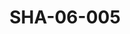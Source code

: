 ---
pid: SHA-06-005
title: SHA-06-005
language: ar
collection: شرحبيل احمد
original_label: 
rights: شرحبيل احمد
location_of_original: شرحبيل احمد
photographer_or_studio: 
scanned_from: photograph 8.8 by 12.6
_date: 1980s
location: الخرطوم
description: 'حامد عثمان '
additional_notes: 
permission_display: 'yes'
on_server: 'no'
on_website: 'no'
permalink: "/archive/ar/sha-06-005.html"
layout: photo-page
---